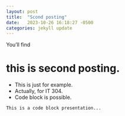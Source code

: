 ```yaml
---
layout: post
title:  "Scond posting"
date:   2023-10-26 16:18:27 -0500
categories: jekyll update
---
```

You’ll find 

# this is second posting. 

* This is just for example.
* Actually, for IT 304. 
* Code block is possible. 

```
This is a code block presentation...
```
